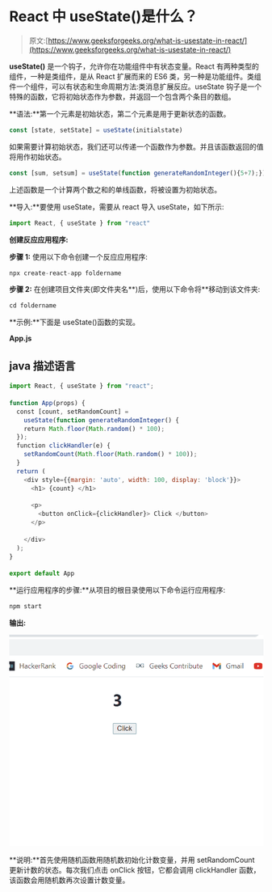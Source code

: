 # React 中 useState()是什么？

> 原文:[https://www.geeksforgeeks.org/what-is-usestate-in-react/](https://www.geeksforgeeks.org/what-is-usestate-in-react/)

**useState()** 是一个钩子，允许你在功能组件中有状态变量。React 有两种类型的组件，一种是类组件，是从 React 扩展而来的 ES6 类，另一种是功能组件。类组件一个组件，可以有状态和生命周期方法:类消息扩展反应。useState 钩子是一个特殊的函数，它将初始状态作为参数，并返回一个包含两个条目的数组。

**语法:**第一个元素是初始状态，第二个元素是用于更新状态的函数。

```jsx
const [state, setState] = useState(initialstate)
```

如果需要计算初始状态，我们还可以传递一个函数作为参数。并且该函数返回的值将用作初始状态。

```jsx
const [sum, setsum] = useState(function generateRandomInteger(){5+7);})
```

上述函数是一个计算两个数之和的单线函数，将被设置为初始状态。

**导入:**要使用 useState，需要从 react 导入 useState，如下所示:

```jsx
import React, { useState } from "react"
```

**创建反应应用程序:**

**步骤 1:** 使用以下命令创建一个反应应用程序:

```jsx
npx create-react-app foldername
```

**步骤 2:** 在创建项目文件夹(即文件夹名**)后，使用以下命令将**移动到该文件夹:

```jsx
cd foldername
```

**示例:**下面是 useState()函数的实现。

**App.js**

## java 描述语言

```jsx
import React, { useState } from "react";

function App(props) {
  const [count, setRandomCount] = 
    useState(function generateRandomInteger() {
    return Math.floor(Math.random() * 100);
  });
  function clickHandler(e) {
    setRandomCount(Math.floor(Math.random() * 100));
  }
  return (
    <div style={{margin: 'auto', width: 100, display: 'block'}}>
      <h1> {count} </h1>

      <p>
        <button onClick={clickHandler}> Click </button>
      </p>

    </div>
  );
}

export default App
```

**运行应用程序的步骤:**从项目的根目录使用以下命令运行应用程序:

```jsx
npm start
```

**输出:**

![](img/912dd3cad1b69e65c5d30d70ae225072.png)

**说明:**首先使用随机函数用随机数初始化计数变量，并用 setRandomCount 更新计数的状态。每次我们点击 onClick 按钮，它都会调用 clickHandler 函数，该函数会用随机数再次设置计数变量。